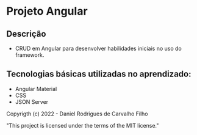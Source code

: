 # Projeto Angular

## Descrição

- CRUD em Angular para desenvolver habilidades iniciais no uso do framework.

## Tecnologias básicas utilizadas no aprendizado:

- Angular Material
- CSS
- JSON Server

Copyrigth (c) 2022 - Daniel Rodrigues de Carvalho Filho

"This project is licensed under the terms of the MIT license."
